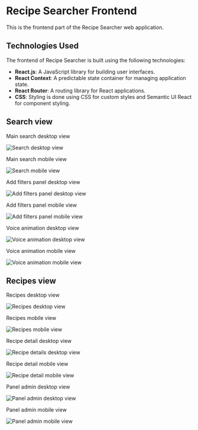 # Recipe Searcher Frontend

This is the frontend part of the Recipe Searcher web application.

## Technologies Used

The frontend of Recipe Searcher is built using the following technologies:

- **React.js**: A JavaScript library for building user interfaces.
- **React Context**: A predictable state container for managing application state.
- **React Router**: A routing library for React applications.
- **CSS**: Styling is done using CSS for custom styles and Semantic UI React for component styling.

## Search view

Main search desktop view

![Search desktop view](image.png)

Main search mobile view

![Search mobile view](image-2.png)

Add filters panel desktop view

![Add filters panel desktop view](image-3.png)

Add filters panel mobile view

![Add filters panel mobile view](image-4.png)

Voice animation desktop view

![Voice animation desktop view](image-5.png)

Voice animation mobile view

![Voice animation mobile view](image-6.png)

## Recipes view

Recipes desktop view

![Recipes desktop view](image-7.png)

Recipes mobile view

![Recipes mobile view](image-8.png)

Recipe detail desktop view

![Recipe details desktop view](image-9.png)

Recipe detail mobile view

![Recipe detail mobile view](image-10.png)

Panel admin desktop view

![Panel admin desktop view](image-11.png)

Panel admin mobile view

![Panel admin mobile view](image-12.png)